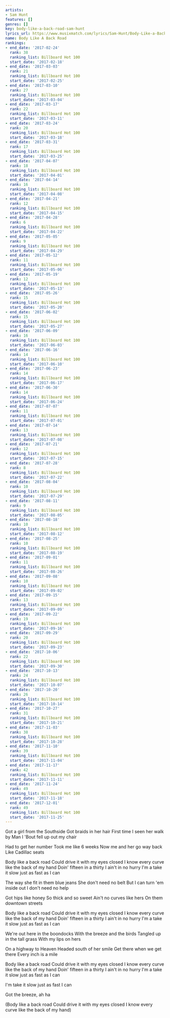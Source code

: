 ```yaml
---
artists:
- Sam Hunt
features: []
genres: []
key: body-like-a-back-road-sam-hunt
lyrics_url: https://www.musixmatch.com/lyrics/Sam-Hunt/Body-Like-a-Back-Road
name: Body Like A Back Road
rankings:
- end_date: '2017-02-24'
  rank: 38
  ranking_list: Billboard Hot 100
  start_date: '2017-02-18'
- end_date: '2017-03-03'
  rank: 21
  ranking_list: Billboard Hot 100
  start_date: '2017-02-25'
- end_date: '2017-03-10'
  rank: 27
  ranking_list: Billboard Hot 100
  start_date: '2017-03-04'
- end_date: '2017-03-17'
  rank: 22
  ranking_list: Billboard Hot 100
  start_date: '2017-03-11'
- end_date: '2017-03-24'
  rank: 20
  ranking_list: Billboard Hot 100
  start_date: '2017-03-18'
- end_date: '2017-03-31'
  rank: 17
  ranking_list: Billboard Hot 100
  start_date: '2017-03-25'
- end_date: '2017-04-07'
  rank: 18
  ranking_list: Billboard Hot 100
  start_date: '2017-04-01'
- end_date: '2017-04-14'
  rank: 16
  ranking_list: Billboard Hot 100
  start_date: '2017-04-08'
- end_date: '2017-04-21'
  rank: 12
  ranking_list: Billboard Hot 100
  start_date: '2017-04-15'
- end_date: '2017-04-28'
  rank: 6
  ranking_list: Billboard Hot 100
  start_date: '2017-04-22'
- end_date: '2017-05-05'
  rank: 9
  ranking_list: Billboard Hot 100
  start_date: '2017-04-29'
- end_date: '2017-05-12'
  rank: 11
  ranking_list: Billboard Hot 100
  start_date: '2017-05-06'
- end_date: '2017-05-19'
  rank: 12
  ranking_list: Billboard Hot 100
  start_date: '2017-05-13'
- end_date: '2017-05-26'
  rank: 15
  ranking_list: Billboard Hot 100
  start_date: '2017-05-20'
- end_date: '2017-06-02'
  rank: 15
  ranking_list: Billboard Hot 100
  start_date: '2017-05-27'
- end_date: '2017-06-09'
  rank: 16
  ranking_list: Billboard Hot 100
  start_date: '2017-06-03'
- end_date: '2017-06-16'
  rank: 14
  ranking_list: Billboard Hot 100
  start_date: '2017-06-10'
- end_date: '2017-06-23'
  rank: 14
  ranking_list: Billboard Hot 100
  start_date: '2017-06-17'
- end_date: '2017-06-30'
  rank: 14
  ranking_list: Billboard Hot 100
  start_date: '2017-06-24'
- end_date: '2017-07-07'
  rank: 11
  ranking_list: Billboard Hot 100
  start_date: '2017-07-01'
- end_date: '2017-07-14'
  rank: 13
  ranking_list: Billboard Hot 100
  start_date: '2017-07-08'
- end_date: '2017-07-21'
  rank: 12
  ranking_list: Billboard Hot 100
  start_date: '2017-07-15'
- end_date: '2017-07-28'
  rank: 8
  ranking_list: Billboard Hot 100
  start_date: '2017-07-22'
- end_date: '2017-08-04'
  rank: 10
  ranking_list: Billboard Hot 100
  start_date: '2017-07-29'
- end_date: '2017-08-11'
  rank: 9
  ranking_list: Billboard Hot 100
  start_date: '2017-08-05'
- end_date: '2017-08-18'
  rank: 10
  ranking_list: Billboard Hot 100
  start_date: '2017-08-12'
- end_date: '2017-08-25'
  rank: 10
  ranking_list: Billboard Hot 100
  start_date: '2017-08-19'
- end_date: '2017-09-01'
  rank: 11
  ranking_list: Billboard Hot 100
  start_date: '2017-08-26'
- end_date: '2017-09-08'
  rank: 10
  ranking_list: Billboard Hot 100
  start_date: '2017-09-02'
- end_date: '2017-09-15'
  rank: 13
  ranking_list: Billboard Hot 100
  start_date: '2017-09-09'
- end_date: '2017-09-22'
  rank: 19
  ranking_list: Billboard Hot 100
  start_date: '2017-09-16'
- end_date: '2017-09-29'
  rank: 20
  ranking_list: Billboard Hot 100
  start_date: '2017-09-23'
- end_date: '2017-10-06'
  rank: 22
  ranking_list: Billboard Hot 100
  start_date: '2017-09-30'
- end_date: '2017-10-13'
  rank: 24
  ranking_list: Billboard Hot 100
  start_date: '2017-10-07'
- end_date: '2017-10-20'
  rank: 26
  ranking_list: Billboard Hot 100
  start_date: '2017-10-14'
- end_date: '2017-10-27'
  rank: 31
  ranking_list: Billboard Hot 100
  start_date: '2017-10-21'
- end_date: '2017-11-03'
  rank: 38
  ranking_list: Billboard Hot 100
  start_date: '2017-10-28'
- end_date: '2017-11-10'
  rank: 39
  ranking_list: Billboard Hot 100
  start_date: '2017-11-04'
- end_date: '2017-11-17'
  rank: 42
  ranking_list: Billboard Hot 100
  start_date: '2017-11-11'
- end_date: '2017-11-24'
  rank: 49
  ranking_list: Billboard Hot 100
  start_date: '2017-11-18'
- end_date: '2017-12-01'
  rank: 49
  ranking_list: Billboard Hot 100
  start_date: '2017-11-25'
---
```

Got a girl from the Southside
Got braids in her hair
First time I seen her walk by
Man I 'Bout fell up out my chair

Had to get her number
Took me like 6 weeks
Now me and her go way back
Like Cadillac seats

Body like a back road
Could drive it with my eyes closed
I know every curve like the back of my hand
Doin' fifteen in a thirty
I ain't in no hurry
I'm a take it slow just as fast as I can

The way she fit in them blue jeans
She don't need no belt
But I can turn 'em inside out
I don't need no help

Got hips like honey
So thick and so sweet
Ain't no curves like hers
On them downtown streets

Body like a back road
Could drive it with my eyes closed
I know every curve like the back of my hand
Doin' fifteen in a thirty
I ain't in no hurry
I'm a take it slow just as fast as I can

We're out here in the boondocks
With the breeze and the birds
Tangled up in the tall grass
With my lips on hers

On a highway to Heaven
Headed south of her smile
Get there when we get there
Every inch is a mile

Body like a back road
Could drive it with my eyes closed
I know every curve like the back of my hand
Doin' fifteen in a thirty
I ain't in no hurry
I'm a take it slow just as fast as I can

I'm take it slow just as fast I can

Got the breeze, ah ha

(Body like a back road
Could drive it with my eyes closed
I know every curve like the back of my hand)
